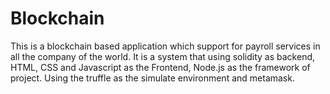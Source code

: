 # Blockchain
This is a blockchain based application which support for payroll services in all the company of the world.
It is a system that using solidity as backend, HTML, CSS and Javascript as the Frontend, Node.js as the framework of project. Using the truffle as the simulate environment and metamask.
